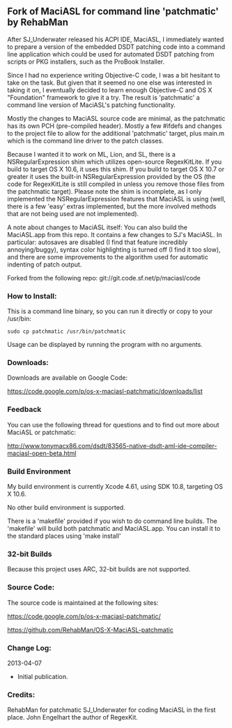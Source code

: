 ## Fork of MaciASL for command line 'patchmatic' by RehabMan

After SJ_Underwater released his ACPI IDE, MaciASL, I immediately wanted to prepare a version of the embedded DSDT patching code into a command line application which could be used for automated DSDT patching from scripts or PKG installers, such as the ProBook Installer.

Since I had no experience writing Objective-C code, I was a bit hesitant to take on the task.  But given that it seemed no one else was interested in taking it on, I eventually decided to learn enough Objective-C and OS X "Foundation" framework to give it a try.  The result is 'patchmatic' a command line version of MaciASL's patching functionality.

Mostly the changes to MaciASL source code are minimal, as the patchmatic has its own PCH (pre-compiled header).  Mostly a few #ifdefs and changes to the project file to allow for the additional 'patchmatic' target, plus main.m which is the command line driver to the patch classes.

Because I wanted it to work on ML, Lion, and SL, there is a NSRegularExpression shim which utilizes open-source RegexKitLite.  If you build to target OS X 10.6, it uses this shim.  If you build to target OS X 10.7 or greater it uses the built-in NSRegularExpression provided by the OS (the code for RegexKitLite is still compiled in unless you remove those files from the patchmatic target). Please note the shim is incomplete, as I only implemented the NSRegularExpression features that MaciASL is using (well, there is a few 'easy' extras implemented, but the more involved methods that are not being used are not implemented).

A note about changes to MaciASL itself: You can also build the MaciASL.app from this repo.  It contains a few changes to SJ's MaciASL.  In particular: autosaves are disabled (I find that feature incredibly annoying/buggy), syntax color highlighting is turned off (I find it too slow), and there are some improvements to the algorithm used for automatic indenting of patch output.

Forked from the following repo: git://git.code.sf.net/p/maciasl/code


### How to Install:

This is a command line binary, so you can run it directly or copy to your /usr/bin:

```
sudo cp patchmatic /usr/bin/patchmatic
```

Usage can be displayed by running the program with no arguments.


### Downloads:

Downloads are available on Google Code:

https://code.google.com/p/os-x-maciasl-patchmatic/downloads/list

### Feedback

You can use the following thread for questions and to find out more about MaciASL or patchmatic:

http://www.tonymacx86.com/dsdt/83565-native-dsdt-aml-ide-compiler-maciasl-open-beta.html


### Build Environment

My build environment is currently Xcode 4.61, using SDK 10.8, targeting OS X 10.6.

No other build environment is supported.

There is a 'makefile' provided if you wish to do command line builds.  The 'makefile' will build both patchmatic and MaciASL.app.   You can install it to the standard places using 'make install'


### 32-bit Builds

Because this project uses ARC, 32-bit builds are not supported.


### Source Code:

The source code is maintained at the following sites:

https://code.google.com/p/os-x-maciasl-patchmatic/

https://github.com/RehabMan/OS-X-MaciASL-patchmatic


### Change Log:

2013-04-07

- Initial publication.


### Credits:

RehabMan for patchmatic
SJ_Underwater for coding MaciASL in the first place.
John Engelhart the author of RegexKit.
